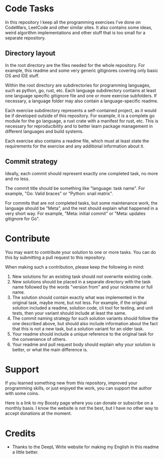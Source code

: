 # Code Tasks

In this repository I keep all the programming exercises I've done on CodeWars, LeetCode and other similar sites.
It also contains some ideas, weird algorithm implementations and other stuff that is too small for a separate repository.

## Directory layout

In the root directory are the files needed for the whole repository.
For example, this readme and some very generic gitignores covering only basic OS and IDE stuff.

Within the root directory are subdirectories for programming languages, such as python, go, rust, etc.
Each language subdirectory contains at least one language specific gitignore file and one or more exercise subfolders.
If necessary, a language folder may also contain a language-specific readme.

Each exercise subdirectory represents a self-contained project, as it would be if developed outside of this repository.
For example, it is a complete go module for the go language, a rust crate with a manifest for rust, etc.
This is necessary for reproducibility and to better learn package management in different languages and build systems.

Each exercise also contains a readme file, which must at least state the requirements for the exercise and any additional information about it.

## Commit strategy

Ideally, each commit should represent exactly one completed task, no more and no less.

The commit title should be something like "language: task name".
For example, "Go: Valid braces" or "Python: snail matrix".

For commits that are not completed tasks, but some maintenance work, the language should be "Meta", and the rest should explain what happened in a very short way.
For example, "Meta: initial commit" or "Meta: updates gitignore for Go".

# Contribute

You may want to contribute your solution to one or more tasks.
You can do this by submitting a pull request to this repository.

When making such a contribution, please keep the following in mind:

1. New solutions for an existing task should not overwrite existing code.
2. New solutions should be placed in a separate directory with the task name followed by the words "version from" and your nickname or full name.
3. The solution should contain exactly what was implemented in the original task, maybe more, but not less. For example, if the original solution included a readme, solution code, cli tool for testing, and unit tests, then your variant should include at least the same.
4. The commit naming strategy for such solution variants should follow the one described above, but should also include information about the fact that this is not a new task, but a solution variant for an older task.
5. Your readme should include a unique reference to the original task for the convenience of others.
6. Your readme and pull request body should explain why your solution is better, or what the main difference is.

# Support

If you learned something new from this repository, improved your programming skills, or just enjoyed the work, you can support the author with some coins.

Here is a link to my Boosty page where you can donate or subscribe on a monthly basis.
I know the website is not the best, but I have no other way to accept donations at the moment.

# Credits

- Thanks to the DeepL Write website for making my English in this readme a little better.
